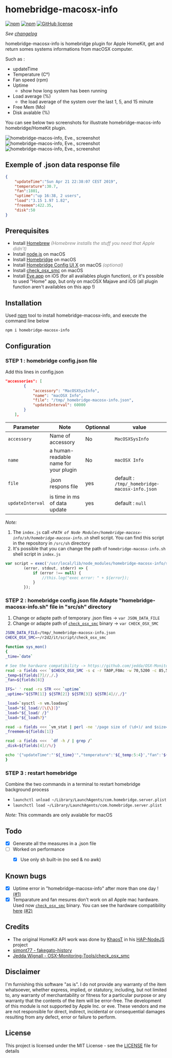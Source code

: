 # homebridge-macosx-info
[![npm](https://img.shields.io/npm/dt/homebridge-macosx-info.svg)](https://www.npmjs.com/package/homebridge-macosx-info) 
[![npm](https://img.shields.io/npm/v/homebridge-macosx-info.svg)](https://www.npmjs.com/package/homebridge-macosx-info)
[![GitHub license](https://img.shields.io/github/license/ad5030/homebridge-macosx-info.svg)](https://github.com/ad5030/homebridge-macosx-info)

*See [changelog](docs/CHANGELOG.md)*

homebridge-macosx-info is homebridge plugin for Apple HomeKit, get and return somes systems informations from macOSX computer. 

Such as :
* updateTime
* Temperature (C°)
* Fan speed (rpm)
* Uptime
  * show how long system has been running
* Load average (%) 
  * the load average of the system over the last 1, 5, and 15 minute
* Free Mem (Mo)
* Disk avalable (%)


You can see below two screenshots for illustrate homebridge-macos-info homebridge/HomeKit plugin.

![homebridge-macos-info, Eve., screenshot](screenshots/screenshot_1.png)
![homebridge-macos-info, Eve., screenshot](screenshots/.fake.png)
![homebridge-macos-info, Eve., screenshot](screenshots/screenshot_2.png)

## Exemple of .json data response file
```json  
{
    "updateTime":"Sun Apr 21 22:38:07 CEST 2019",
    "temperature":30.7,
    "fan":1801,
    "uptime":"up 16:38, 2 users",
    "load":"3.15 1.97 1.82",
    "freemem":422.35,
    "disk":50
}
```
## Prerequisites
* Install [Homebrew](https://brew.sh)<span style="color:gray"> *(Homebrew installs the stuff you need that Apple didn’t)*</span>
* Install [node.js](https://nodejs.org/en/download/package-manager/#macos) on macOS
* Install [Homebridge](https://github.com/nfarina/homebridge/wiki/Install-Homebridge-on-macOS) on macOS
* Install [Homebridge Config UI X](https://github.com/oznu/homebridge-config-ui-x#readme) on macOS <span style="color:gray">*(optional)</span>*
* Install [check_osx_smc](https://github.com/jedda/OSX-Monitoring-Tools/tree/master/check_osx_smc) on macOS
* Install [Eve.app](https://www.evehome.com/en/eve-app) on iOS (for all availables plugin function), or it's possible to used "Home" app, but only on macOSX Majave and iOS (all plugin function aren't availables on this app !)

## Installation
Used [npm](https://www.npmjs.com/package/homebridge-macosx-info) tool to install homebridge-macosx-info, and execute the command line below

```npm i homebridge-macosx-info```

## Configuration
### STEP 1 : homebridge config.json file
Add this lines in config.json
```json    
"accessories": [
        {
            "accessory": "MacOSXSysInfo",
            "name": "macOSX Info",
            "file": "/tmp/_homebridge-macosx-info.json",
            "updateInterval": 60000
        }
    ],
```

| Parameter       | Note | Optionnal | value | 
|-----------------|------|-----------|-------|
| `accessory`     | Name of accessory|No|`MacOSXSysInfo`|
| `name`          | a human-readable name for your plugin|No|`macOSX Info`|
| `file`          | .json respons file|yes|default : `/tmp/_homebridge-macosx-info.json`|
| `updateInterval`| is time in ms of data update|yes|default : `null`|

_Note:_ 
1. The `index.js` call *`<PATH of Node Module>/homebridge-macosx-info/sh/homebridge-macosx-info.sh`* shell script. You can find this script in the repository in `/src/sh` directory
2. It's possible that you can change the path of `homebridge-macosx-info.sh` shell script in `index.js`
```js
var script = exec('/usr/local/lib/node_modules/homebridge-macosx-info/src/sh/homebridge-macosx-info.sh',
		(error, stdout, stderr) => {
			if (error !== null) {
				//this.log("exec error: " + ${error});
			}
		});		 
```
### STEP 2 : homebridge config.json file Adapte "homebridge-macosx-info.sh" file in "src/sh" directory
1. Change or adapte path of temporary .json files -> `var JSON_DATA_FILE`
2. Change or adapte path of [`check_osx_smc`](https://github.com/jedda/OSX-Monitoring-Tools/tree/master/check_osx_smc) binary -> `var CHECK_OSX_SMC`

```sh
JSON_DATA_FILE=/tmp/_homebridge-macosx-info.json
CHECK_OSX_SMC=~/r2d2/it/script/check_osx_smc

function sys_mon()
{
_time=`date`

# See the hardware compatibility -> https://github.com/jedda/OSX-Monitoring-Tools/blob/master/check_osx_smc/known-registers.md
read -a fields <<< `$CHECK_OSX_SMC -s c -r TA0P,F0Ac -w 70,5200 -c 85,5800`
_temp=${fields[7]//,/.}
_fan=${fields[8]}

IFS=' ' read -ra STR <<< `uptime`   
_uptime="${STR[1]} ${STR[2]} ${STR[3]} ${STR[4]//,/}"

_load=`sysctl -n vm.loadavg` 
_load="${_load//[\{\}]}"
_load="${_load/ /}"
_load="${_load%?}"

read -a fields <<< `vm_stat | perl -ne '/page size of (\d+)/ and $size=$1; /Pages\s+([^:]+)[^\d]+(\d+)/ and printf("%-16s % 16.2f Mi\n", "$1:", $2 * $size / 1048576)' | grep "free:"`
_freemem=${fields[1]}

read -a fields <<<  `df -h / | grep /`
_disk=${fields[4]//%/}

echo '{"updateTime":"'${_time}'","temperature":'${_temp:5:4}',"fan":'${_fan:5:4}',"uptime":"'${_uptime}'","load":"'${_load}'","freemem":'${_freemem:0:6}',"disk":'${_disk}'}' > $JSON_DATA_FILE
}
```

### STEP 3 : restart homebridge 
Combine the two commands in a terminal to restart homebridge background process

 - `launchctl unload ~/Library/LaunchAgents/com.homebridge.server.plist`
 - `launchctl load ~/Library/LaunchAgents/com.homebridge.server.plist`

_Note:_ 
This commands are only avalable for macOS 

## Todo
- [x] Generate all the measures in a .json file
- [ ] Worked on performance
  - [x] Use only sh built-in (no sed & no awk) 


## Known bugs
- [x] Uptime error in "homebridge-macosx-info" after more than one day ! [(#1)](https://github.com/ad5030/homebridge-macosx-info/issues/1)
- [x] Temparature and fan mesures don't work on all Apple mac hardware. Used now [`check_osx_smc`](https://github.com/jedda/OSX-Monitoring-Tools/tree/master/check_osx_smc) binary. You can see the hardware compatibility [here](https://github.com/jedda/OSX-Monitoring-Tools/blob/master/check_osx_smc/known-registers.md) [(#2)](https://github.com/ad5030/homebridge-macosx-info/issues/1)

## Credits
* The original HomeKit API work was done by [KhaosT](https://twitter.com/khaost) in his [HAP-NodeJS](https://github.com/KhaosT/HAP-NodeJS) project
* [simont77 - fakegato-history](https://github.com/simont77/fakegato-history)
* [Jedda Wignall - OSX-Monitoring-Tools/check_osx_smc](https://github.com/jedda/OSX-Monitoring-Tools/tree/master/check_osx_smc)



## Disclaimer
I'm furnishing this software "as is". I do not provide any warranty of the item whatsoever, whether express, implied, or statutory, including, but not limited to, any warranty of merchantability or fitness for a particular purpose or any warranty that the contents of the item will be error-free. The development of this module is not supported by Apple Inc. or eve. These vendors and me are not responsible for direct, indirect, incidental or consequential damages resulting from any defect, error or failure to perform.

## License
This project is licensed under the MIT License - see the [LICENSE](LICENSE) file for details